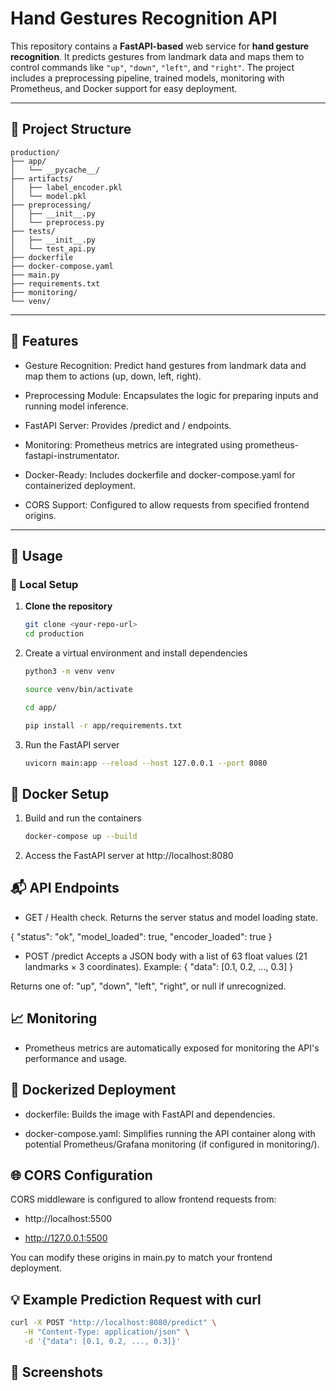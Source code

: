 # Hand Gestures Recognition API

This repository contains a **FastAPI-based** web service for **hand gesture recognition**. It predicts gestures from landmark data and maps them to control commands like `"up"`, `"down"`, `"left"`, and `"right"`. The project includes a preprocessing pipeline, trained models, monitoring with Prometheus, and Docker support for easy deployment.

---

## 📂 Project Structure

```
production/
├── app/
│   └── __pycache__/
├── artifacts/
│   ├── label_encoder.pkl
│   └── model.pkl
├── preprocessing/
│   ├── __init__.py
│   └── preprocess.py
├── tests/
│   ├── __init__.py
│   └── test_api.py
├── dockerfile
├── docker-compose.yaml
├── main.py
├── requirements.txt
├── monitoring/
└── venv/
```

---

## 🚀 Features

- Gesture Recognition: Predict hand gestures from landmark data and map them to actions (up, down, left, right).

- Preprocessing Module: Encapsulates the logic for preparing inputs and running model inference.

- FastAPI Server: Provides /predict and / endpoints.

- Monitoring: Prometheus metrics are integrated using prometheus-fastapi-instrumentator.

- Docker-Ready: Includes dockerfile and docker-compose.yaml for containerized deployment.

- CORS Support: Configured to allow requests from specified frontend origins. 

---

## 📝 Usage

### 🔧 Local Setup

1. **Clone the repository**

   ```bash
   git clone <your-repo-url>
   cd production
   ```

2. Create a virtual environment and install dependencies

   ```bash
   python3 -m venv venv 
   
   source venv/bin/activate
   
   cd app/

   pip install -r app/requirements.txt
   ```

3. Run the FastAPI server

   ```bash
   uvicorn main:app --reload --host 127.0.0.1 --port 8080
   ```

## 🐳 Docker Setup

1. Build and run the containers

   ```bash
   docker-compose up --build
   ```

2. Access the FastAPI server at http://localhost:8080

## 📬 API Endpoints

- GET /
Health check. Returns the server status and model loading state.

{
  "status": "ok",
  "model_loaded": true,
  "encoder_loaded": true
}

- POST /predict
Accepts a JSON body with a list of 63 float values (21 landmarks × 3 coordinates).
Example:
{
  "data": [0.1, 0.2, ..., 0.3]
}

Returns one of: "up", "down", "left", "right", or null if unrecognized.

## 📈 Monitoring

- Prometheus metrics are automatically exposed for monitoring the API's performance and usage.

## 🐳 Dockerized Deployment

- dockerfile: Builds the image with FastAPI and dependencies.

- docker-compose.yaml: Simplifies running the API container along with potential Prometheus/Grafana monitoring (if configured in monitoring/).

## 🌐 CORS Configuration

CORS middleware is configured to allow frontend requests from:

- http://localhost:5500

- http://127.0.0.1:5500

You can modify these origins in main.py to match your frontend deployment.

## 💡 Example Prediction Request with curl

   ```bash
   curl -X POST "http://localhost:8080/predict" \
      -H "Content-Type: application/json" \
      -d '{"data": [0.1, 0.2, ..., 0.3]}'
   ```

## 📸 Screenshots


